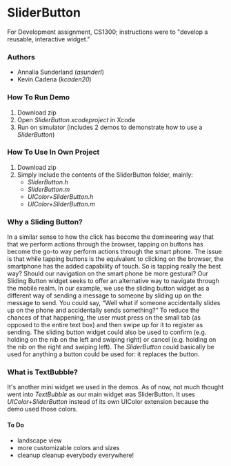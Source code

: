 # SliderButton
For Development assignment, CS1300; instructions were to "develop a reusable, interactive widget."

### Authors
* Annalia Sunderland (_asunderl_)
* Kevin Cadena (_kcaden20_)

### How To Run Demo
1. Download zip
2. Open _SliderButton.xcodeproject_ in Xcode
3. Run on simulator (includes 2 demos to demonstrate how to use a _SliderButton_)

### How To Use In Own Project
1. Download zip
2. Simply include the contents of the SliderButton folder, mainly:
    * _SliderButton.h_
    * _SliderButton.m_
    * _UIColor+SliderButton.h_
    * _UIColor+SliderButton.m_

### Why a Sliding Button?
In a similar sense to how the click has become the domineering way that that we perform actions through the browser, tapping on buttons has become the go-to way perform actions through the smart phone. The issue is that while tapping buttons is the equivalent to clicking on the browser, the smartphone has the added capability of touch. So is tapping really the best way? Should our navigation on the smart phone be more gestural? Our Sliding Button widget seeks to offer an alternative way to navigate through the mobile realm. In our example, we use the sliding button widget as a different way of sending a message to someone by sliding up on the message to send. You could say, “Well what if someone accidentally slides up on the phone and accidentally sends something?” To reduce the chances of that happening, the user must press on the small tab (as opposed to the entire text box) and then swipe up for it to register as sending. The sliding button widget could also be used to confirm (e.g. holding on the nib on the left and swiping right) or cancel (e.g. holding on the nib on the right and swiping left). The _SliderButton_ could basically be used for anything a button could be used for: it replaces the button. 

### What is TextBubble?
It's another mini widget we used in the demos. As of now, not much thought went into _TextBubble_ as our main widget was SliderButton. It uses _UIColor+SliderButton_ instead of its own UIColor extension because the demo used those colors.

#### To Do
* landscape view
* more customizable colors and sizes
* cleanup cleanup everybody everywhere!